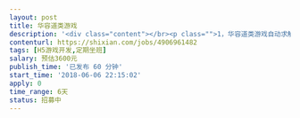 ```yaml
---                
layout: post       
title: 华容道类游戏           
description: '<div class="content"></br><p class="">1，华容道类游戏自动求解算法（参考微信小游戏：稍微挪挪）</br><br/>2，需要使用JavaScript开发</br><br/>3，参考游戏Unblock Car (App Store可以下载，googlePlay可以下载）</br><br/>4，输入参数为地图当前状态，格式外包定。</br><br/>5，输出参数为移动步骤，格式外包定</p></br><p class="">要求：</br><br/>1，一周之内完成</br><br/>2，需要考虑性能</br><br/>3，以前做过同样或类似算法优先</br><br/>4，有技术博客讨论过此类问题优先</br><br/>5，做过微信小程序和小游戏开发的优先</p></br></div>'     
contenturl: https://shixian.com/jobs/4906961482      
tags: [H5游戏开发,定期坐班]            
salary: 预估3600元          
publish_time: '已发布 60 分钟'         
start_time: '2018-06-06 22:15:02'           
apply: 0                   
time_range: 6天              
status: 招募中                  
---                 
```

